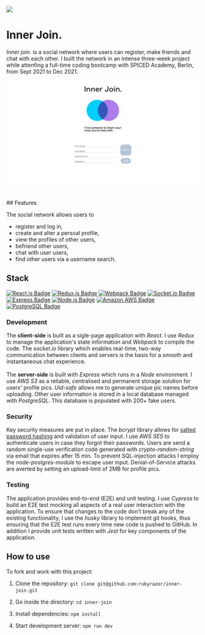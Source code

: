 [<img src="https://img.shields.io/badge/build-passing-green.svg?logo=LOGO">](LINK)

# Inner Join.


_Inner join._ is a social network where users can register, make friends and chat with each other. I built the network in an intense three-week project while attenfing a full-time coding bootcamp with SPICED Academy, Berlin, from Sept 2021 to Dec 2021.

<p align="center">
<img src="/readme-material/registration.png" width="700" alt="Registration page">
</p>
</br>
## Features

The social network allows users to

-   register and log in,
-   create and alter a persoal profile,
-   view the profiles of other users,
-   befriend other users,
-   chat with user users,
-   find other users via a username search.

## Stack

[![React.js Badge](https://img.shields.io/badge/-React.js-61DAFB?style=for-the-badge&labelColor=302d2d&logo=react&logoColor=61DAFB)](#)
[![Redux.js Badge](https://img.shields.io/badge/-Redux.js-764ABC?style=for-the-badge&labelColor=black&logo=redux&logoColor=764ABC)](#)
[![Webpack Badge](https://img.shields.io/badge/-Webpack-8DD6F9?style=for-the-badge&labelColor=black&logo=webpack&logoColor=8DD6F9)](#)
[![Socket.io Badge](https://img.shields.io/badge/-Socket.io-010101?style=for-the-badge&labelColor=white&logo=socket.io&logoColor=010101)](#)
[![Express Badge](https://img.shields.io/badge/-Express-000000?style=for-the-badge&labelColor=f7efef&logo=express&logoColor=000000)](#)
[![Node.js Badge](https://img.shields.io/badge/-Node.js-3C873A?style=for-the-badge&labelColor=302d2d&logo=node.js&logoColor=3C873A)](#)
[![Amazon AWS Badge](https://img.shields.io/badge/-Amazon%20AWS-232F3E?style=for-the-badge&labelColor=white&logo=amazon%20aws&logoColor=232F3E)](#)
[![PostgreSQL Badge](https://img.shields.io/badge/-PostgreSQL-4169E1?style=for-the-badge&labelColor=f7efef&logo=postgreSQL&logoColor=4169E1)](#)
</br>

### Development

The **client-side** is built as a sigle-page application with _React_. I use _Redux_ to manage the application's state information and _Webpack_ to compile the code. The _socket.io_ library which enables real-time, two-way communication between clients and servers is the basis for a smooth and instantaneous chat experience.
</br></br>
The **server-side** is built with _Express_ which runs in a _Node_ environment. I use _AWS S3_ as a reliable, centralised and permanent storage solution for users' profile pics. _Uid-safe_ allows me to generate unique pic names before uploading. Other user information is stored in a local database managed with _PostgreSQL_. This database is populated with 200+ fake users.

### Security

Key security measures are put in place. The _bcrypt_ library allows for [salted password hashing](https://crackstation.net/hashing-security.htm#normalhashing) and validation of user input. I use _AWS SES_ to authenticate users in case they forgot their passwords. Users are send a random single-use verification code generated with _crypto-random-string_ via email that expires after 15 min. To prevent SQL-injection attacks I employ the _node-postgres-module_ to escape user input. Denial-of-Service attacks are averted by setting an upload-limit of 2MB for profile pics.

### Testing

The application provides end-to-end (E2E) and unit testing. I use _Cypress_ to build an E2E test mocking all aspects of a real user interaction with the application. To ensure that changes to the code don't break any of the existing functionality, I use the _husky_ library to implement git hooks, thus ensuring that the E2E test runs every time new code is pushed to GitHub. In addition I provide unit tests written with _Jest_ for key components of the application.

## How to use

To fork and work with this project:

1. Clone the repository: `git clone git@github.com:rubyrazor/inner-join.git`

2. Go inside the directory: `cd inner-join`

3. Install dependencies: `npm install`

4. Start development server: `npm run dev`
